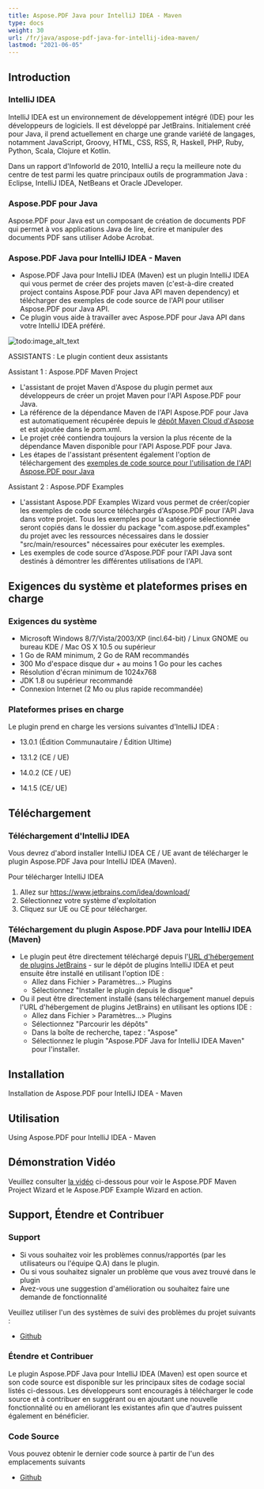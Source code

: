 ```yaml
---
title: Aspose.PDF Java pour IntelliJ IDEA - Maven
type: docs
weight: 30
url: /fr/java/aspose-pdf-java-for-intellij-idea-maven/
lastmod: "2021-06-05"
---
```


## Introduction

### IntelliJ IDEA

IntelliJ IDEA est un environnement de développement intégré (IDE) pour les développeurs de logiciels. Il est développé par JetBrains. Initialement créé pour Java, il prend actuellement en charge une grande variété de langages, notamment JavaScript, Groovy, HTML, CSS, RSS, R, Haskell, PHP, Ruby, Python, Scala, Clojure et Kotlin.

Dans un rapport d'Infoworld de 2010, IntelliJ a reçu la meilleure note du centre de test parmi les quatre principaux outils de programmation Java : Eclipse, IntelliJ IDEA, NetBeans et Oracle JDeveloper.

### Aspose.PDF pour Java

Aspose.PDF pour Java est un composant de création de documents PDF qui permet à vos applications Java de lire, écrire et manipuler des documents PDF sans utiliser Adobe Acrobat.

### Aspose.PDF Java pour IntelliJ IDEA - Maven

- Aspose.PDF Java pour IntelliJ IDEA (Maven) est un plugin IntelliJ IDEA qui vous permet de créer des projets maven (c'est-à-dire
 created project contains Aspose.PDF pour Java API maven dependency) et télécharger des exemples de code source de l'API pour utiliser Aspose.PDF pour Java API.
- Ce plugin vous aide à travailler avec Aspose.PDF pour Java API dans votre IntelliJ IDEA préféré.

![todo:image_alt_text](https://i.imgur.com/KWKGljg.png)

ASSISTANTS :
Le plugin contient deux assistants

Assistant 1 : Aspose.PDF Maven Project

- L'assistant de projet Maven d'Aspose du plugin permet aux développeurs de créer un projet Maven pour l'API Aspose.PDF pour Java.
- La référence de la dépendance Maven de l'API Aspose.PDF pour Java est automatiquement récupérée depuis le [dépôt Maven Cloud d'Aspose](https://repository.aspose.com/webapp/#/artifacts/browse/tree/General/repo) et est ajoutée dans le pom.xml.
- Le projet créé contiendra toujours la version la plus récente de la dépendance Maven disponible pour l'API Aspose.PDF pour Java.
- Les étapes de l'assistant présentent également l'option de téléchargement des [exemples de code source pour l'utilisation de l'API Aspose.PDF pour Java](https://github.com/aspose-pdf/Aspose.PDF-for-Java)


Assistant 2 : Aspose.PDF Examples
- L'assistant Aspose.PDF Examples Wizard vous permet de créer/copier les exemples de code source téléchargés d'Aspose.PDF pour l'API Java dans votre projet. Tous les exemples pour la catégorie sélectionnée seront copiés dans le dossier du package "com.aspose.pdf.examples" du projet avec les ressources nécessaires dans le dossier "src/main/resources" nécessaires pour exécuter les exemples.
- Les exemples de code source d'Aspose.PDF pour l'API Java sont destinés à démontrer les différentes utilisations de l'API.

## Exigences du système et plateformes prises en charge

### Exigences du système

- Microsoft Windows 8/7/Vista/2003/XP (incl.64-bit) / Linux GNOME ou bureau KDE / Mac OS X 10.5 ou supérieur
- 1 Go de RAM minimum, 2 Go de RAM recommandés
- 300 Mo d'espace disque dur + au moins 1 Go pour les caches
- Résolution d'écran minimum de 1024x768
- JDK 1.8 ou supérieur recommandé
- Connexion Internet (2 Mo ou plus rapide recommandée)

### Plateformes prises en charge

Le plugin prend en charge les versions suivantes d'IntelliJ IDEA :

- 13.0.1 (Édition Communautaire / Édition Ultime)
- 13.1.2 (CE / UE)
- 14.0.2 (CE / UE)

- 14.1.5 (CE/ UE)

## Téléchargement

### Téléchargement d'IntelliJ IDEA

Vous devrez d'abord installer IntelliJ IDEA CE / UE avant de télécharger le plugin Aspose.PDF Java pour IntelliJ IDEA (Maven).

Pour télécharger IntelliJ IDEA

1. Allez sur <https://www.jetbrains.com/idea/download/>
1. Sélectionnez votre système d'exploitation
1. Cliquez sur UE ou CE pour télécharger.

### Téléchargement du plugin Aspose.PDF Java pour IntelliJ IDEA (Maven)

- Le plugin peut être directement téléchargé depuis l'[URL d'hébergement de plugins JetBrains](https://goo.gl/z06gC0) - sur le dépôt de plugins IntelliJ IDEA
  et peut ensuite être installé en utilisant l'option IDE :
  - Allez dans Fichier > Paramètres...> Plugins
  - Sélectionnez "Installer le plugin depuis le disque"
- Ou il peut être directement installé (sans téléchargement manuel depuis l'URL d'hébergement de plugins JetBrains) en utilisant les options IDE :
  - Allez dans Fichier > Paramètres...> Plugins
  - Sélectionnez "Parcourir les dépôts"
  - Dans la boîte de recherche, tapez : "Aspose"
  - Sélectionnez le plugin "Aspose.PDF Java for IntelliJ IDEA Maven" pour l'installer.

## Installation

Installation de Aspose.PDF pour IntelliJ IDEA - Maven

## Utilisation

Using Aspose.PDF pour IntelliJ IDEA - Maven

## Démonstration Vidéo

Veuillez consulter [la vidéo](https://www.youtube.com/watch?v=KoGdZhoWzcI&feature=youtu.be) ci-dessous pour voir le Aspose.PDF Maven Project Wizard et le Aspose.PDF Example Wizard en action.

## Support, Étendre et Contribuer

### Support

- Si vous souhaitez voir les problèmes connus/rapportés (par les utilisateurs ou l'équipe Q.A) dans le plugin.
- Ou si vous souhaitez signaler un problème que vous avez trouvé dans le plugin
- Avez-vous une suggestion d'amélioration ou souhaitez faire une demande de fonctionnalité

Veuillez utiliser l'un des systèmes de suivi des problèmes du projet suivants :

- [Github](https://github.com/aspose-pdf/Aspose.PDF-for-Java/issues)

### Étendre et Contribuer

Le plugin Aspose.PDF Java pour IntelliJ IDEA (Maven) est open source et son code source est disponible sur les principaux sites de codage social listés ci-dessous. Les développeurs sont encouragés à télécharger le code source et à contribuer en suggérant ou en ajoutant une nouvelle fonctionnalité ou en améliorant les existantes afin que d'autres puissent également en bénéficier.

### Code Source

Vous pouvez obtenir le dernier code source à partir de l'un des emplacements suivants

- [Github](https://github.com/aspose-pdf/Aspose.PDF-for-Java/tree/master/Plugins)